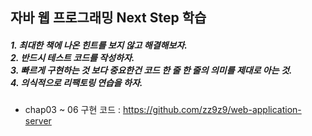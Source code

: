 ## 자바 웹 프로그래밍 Next Step 학습
<h5> 
1. 최대한 책에 나온 힌트를 보지 않고 해결해보자. <br>
2. 반드시 테스트 코드를 작성하자. <br>
3. 빠르게 구현하는 것 보다 중요한건 코드 한 줄 한 줄의 의미를 제대로 아는 것. <br>
4. 의식적으로 리팩토링 연습을 하자.
</h5>

- chap03 ~ 06 구현 코드 :  https://github.com/zz9z9/web-application-server